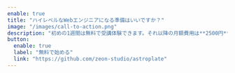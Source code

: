 ```yaml
---
enable: true
title: "ハイレベルなWebエンジニアになる準備はいいですか？"
image: "/images/call-to-action.png"
description: "初めの1週間は無料で受講体験できます。それ以降の月額費用は**2500円**となります。いつでも解約可能。"
button:
  enable: true
  label: "無料で始める"
  link: "https://github.com/zeon-studio/astroplate"
---
```

